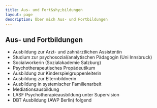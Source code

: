 ```yaml
---
title: Aus- und Fort&shy;bildungen
layout: page
description: Über mich Aus- und Fortbildungen
---
```


## Aus- und Fortbildungen
* Ausbildung zur Arzt- und zahnärztlichen Assistentin
* Studium zur  psychosozial/analytischen Pädagogin (Uni Innsbruck)
* Socialworkerin (Sozialakademie Salzburg)
* Psychotherapeutisches Propädeutikum
* Ausbildung zur Kinderspielgruppenleiterin
* Ausbildung zur Elternbildnerin
* Ausbildung in systemischer Familienarbeit
* Mediationsausbildung
* LASF Psychotherapieausbildung unter Supervision
* DBT Ausbildung (AWP Berlin) folgend